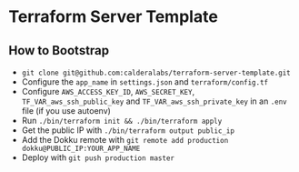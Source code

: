 # Terraform Server Template

## How to Bootstrap

- `git clone git@github.com:calderalabs/terraform-server-template.git`
- Configure the `app_name` in `settings.json` and `terraform/config.tf`
- Configure `AWS_ACCESS_KEY_ID`, `AWS_SECRET_KEY`, `TF_VAR_aws_ssh_public_key` and `TF_VAR_aws_ssh_private_key` in an `.env` file (if you use autoenv)
- Run `./bin/terraform init && ./bin/terraform apply`
- Get the public IP with `./bin/terraform output public_ip`
- Add the Dokku remote with `git remote add production dokku@PUBLIC_IP:YOUR_APP_NAME`
- Deploy with `git push production master`
